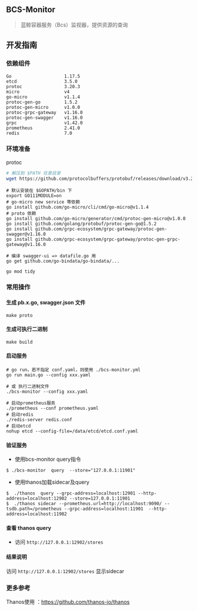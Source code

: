 ## BCS-Monitor


> 蓝鲸容器服务（Bcs）监视器，提供资源的查询

## 开发指南

### 依赖组件

```text
Go                    1.17.5
etcd                  3.5.0
protoc                3.20.3
micro                 v4
go-micro              v1.1.4
protoc-gen-go         1.5.2
protoc-gen-micro      v1.0.0
protoc-grpc-gateway   v1.16.0
protoc-gen-swagger    v1.16.0
grpc                  v1.42.0
prometheus            2.41.0
redis                 7.0
```

### 环境准备

protoc
```bash
# 解压到 $PATH 任意目录
wget https://github.com/protocolbuffers/protobuf/releases/download/v3.20.3/protoc-3.20.3-linux-x86_64.zip
```

```shell script
# 默认安装在 $GOPATH/bin 下
export GO111MODULE=on
# go-micro new service 等依赖
go install github.com/go-micro/cli/cmd/go-micro@v1.1.4
# proto 依赖
go install github.com/go-micro/generator/cmd/protoc-gen-micro@v1.0.0
go install github.com/golang/protobuf/protoc-gen-go@1.5.2
go install github.com/grpc-ecosystem/grpc-gateway/protoc-gen-swagger@v1.16.0
go install github.com/grpc-ecosystem/grpc-gateway/protoc-gen-grpc-gateway@v1.16.0

# 编译 swagger-ui => datafile.go 用
go get github.com/go-bindata/go-bindata/...

go mod tidy
```

### 常用操作

#### 生成 pb.x.go, swagger.json 文件

```shell script
make proto
```

#### 生成可执行二进制

```shell script
make build
```

#### 启动服务

```shell script
# go run，若不指定 conf.yaml，则使用 ./bcs-monitor.yml
go run main.go --config xxx.yaml

# 或 执行二进制文件
./bcs-monitor --config xxx.yaml

# 启动prometheus服务
./prometheus --conf prometheus.yaml
# 启动redis
./redis-server redis.conf
# 启动etcd
nohup etcd --config-file=/data/etcd/etcd.conf.yaml 
```

#### 验证服务

- 使用bcs-monitor query指令
```shell script
$ ./bcs-monitor  query  --store="127.0.0.1:11901"
```

- 使用thanos加载sidecar及query
```shell script
$  ./thanos  query --grpc-address=localhost:12901 --http-address=localhost:12902 --store=127.0.0.1:11901
$  ./thanos sidecar --prometheus.url=http://localhost:9090/ --tsdb.path=/prometheus --grpc-address=localhost:11901  --http-address=localhost:11902
```

#### 查看 thanos query

- 访问 `http://127.0.0.1:12902/stores`

#### 结果说明

访问 `http://127.0.0.1:12902/stores` 显示sidecar

### 更多参考
Thanos使用 ：https://github.com/thanos-io/thanos

